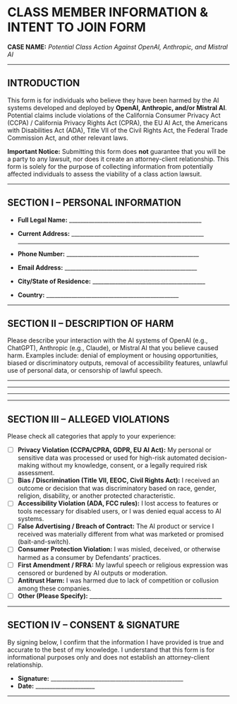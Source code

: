 # **CLASS MEMBER INFORMATION & INTENT TO JOIN FORM**

**CASE NAME:** *Potential Class Action Against OpenAI, Anthropic, and Mistral AI*

---

## INTRODUCTION

This form is for individuals who believe they have been harmed by the AI systems developed and deployed by **OpenAI, Anthropic, and/or Mistral AI**. Potential claims include violations of the California Consumer Privacy Act (CCPA) / California Privacy Rights Act (CPRA), the EU AI Act, the Americans with Disabilities Act (ADA), Title VII of the Civil Rights Act, the Federal Trade Commission Act, and other relevant laws.

**Important Notice:** Submitting this form does **not** guarantee that you will be a party to any lawsuit, nor does it create an attorney-client relationship. This form is solely for the purpose of collecting information from potentially affected individuals to assess the viability of a class action lawsuit.

---

## SECTION I – PERSONAL INFORMATION

* **Full Legal Name:** _______________________________________________
* **Current Address:** _______________________________________________

  ---
* **Phone Number:** _______________________________________________
* **Email Address:** _______________________________________________
* **City/State of Residence:** ________________________________________
* **Country:** _______________________________________________

---

## SECTION II – DESCRIPTION OF HARM

Please describe your interaction with the AI systems of OpenAI (e.g., ChatGPT), Anthropic (e.g., Claude), or Mistral AI that you believe caused harm. Examples include: denial of employment or housing opportunities, biased or discriminatory outputs, removal of accessibility features, unlawful use of personal data, or censorship of lawful speech.

---

---

---

---

## SECTION III – ALLEGED VIOLATIONS

Please check all categories that apply to your experience:

* [ ] **Privacy Violation (CCPA/CPRA, GDPR, EU AI Act):** My personal or sensitive data was processed or used for high-risk automated decision-making without my knowledge, consent, or a legally required risk assessment.
* [ ] **Bias / Discrimination (Title VII, EEOC, Civil Rights Act):** I received an outcome or decision that was discriminatory based on race, gender, religion, disability, or another protected characteristic.
* [ ] **Accessibility Violation (ADA, FCC rules):** I lost access to features or tools necessary for disabled users, or I was denied equal access to AI systems.
* [ ] **False Advertising / Breach of Contract:** The AI product or service I received was materially different from what was marketed or promised (bait-and-switch).
* [ ] **Consumer Protection Violation:** I was misled, deceived, or otherwise harmed as a consumer by Defendants’ practices.
* [ ] **First Amendment / RFRA:** My lawful speech or religious expression was censored or burdened by AI outputs or moderation.
* [ ] **Antitrust Harm:** I was harmed due to lack of competition or collusion among these companies.
* [ ] **Other (Please Specify):** _______________________________________________

---

## SECTION IV – CONSENT & SIGNATURE

By signing below, I confirm that the information I have provided is true and accurate to the best of my knowledge. I understand that this form is for informational purposes only and does not establish an attorney-client relationship.

* **Signature:** _______________________________________________
* **Date:** _____________________

---
